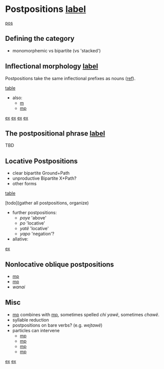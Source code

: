 # Postpositions [label](postp)

[pos](postp)

## Defining the category
* monomorphemic vs bipartite (vs 'stacked')

## Inflectional morphology [label](sec:postinfl)
Postpositions take the same inflectional prefixes as nouns ([ref](sec:nounposssuf)).

[table](postpprefixes)

* also:
    * [m](dt7)
    * [mp](kontomopl)


[ex](ctoyucairdi-104)
[ex](histanfo-48)
[ex](ctorosq-109)
[ex](convfemgrme-17)

## The postpositional phrase [label](sec:postp-phrase)
TBD

## Locative Postpositions
* clear bipartite Ground+Path
* unproductive Bipartite X+Path?
* other forms

[table](locpost)

[todo](gather all postpositions, organize)

* further postpositions:
    * *poye* 'above'
    * *po* 'locative'
    * *yatë* 'locative'
    * *yapo* 'negation'?
* allative: 

[ex](histpajirdi-186)

## Nonlocative oblique postpositions 
* [mp](pana-dat)
* [mp](ke-ins)
* _wanai_

## Misc
* [mp](chi-cop) combines with [mp](yawe-loc), sometimes spelled *chi yawë*, sometimes *chawë*.
* syllable reduction
* postpositions on bare verbs? (e.g. _wejtawë_)
* particles can intervene
    * [mp](pano-fmr)
    * [mp](pijkedim)
    * [mp](re-emp)
    * [mp](ma)

[ex](convamgu-5)
[ex](convrisamaj-47)


